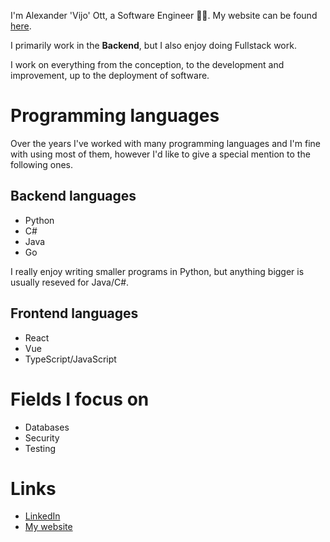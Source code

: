 I'm Alexander 'Vijo' Ott, a Software Engineer 👨‍💻. My website can be found [here](https://vijoplays.github.io/profile/).

I primarily work in the **Backend**, but I also enjoy doing Fullstack work.

I work on everything from the conception, to the development and improvement, up to the deployment of software.

# Programming languages

Over the years I've worked with many programming languages and I'm fine with using most of them, however I'd like to give a special mention to the following ones.

## Backend languages

* Python
* C#
* Java
* Go

I really enjoy writing smaller programs in Python, but anything bigger is usually reseved for Java/C#.

## Frontend languages

* React
* Vue
* TypeScript/JavaScript

# Fields I focus on

* Databases
* Security
* Testing

# Links

* [LinkedIn](https://www.linkedin.com/in/alexandervijoott/)
* [My website](https://vijoplays.github.io/profile/)
